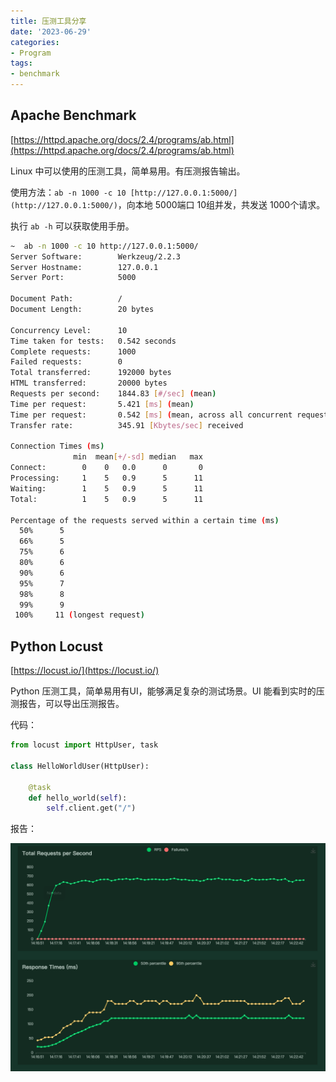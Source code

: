 ```yaml
---
title: 压测工具分享
date: '2023-06-29'
categories:
- Program
tags:
- benchmark
---
```


## Apache Benchmark

[https://httpd.apache.org/docs/2.4/programs/ab.html](https://httpd.apache.org/docs/2.4/programs/ab.html)

Linux 中可以使用的压测工具，简单易用。有压测报告输出。

使用方法：`ab -n 1000 -c 10 [http://127.0.0.1:5000/](http://127.0.0.1:5000/)`，向本地 5000端口 10组并发，共发送 1000个请求。

执行 `ab -h` 可以获取使用手册。

```bash
~  ab -n 1000 -c 10 http://127.0.0.1:5000/
Server Software:        Werkzeug/2.2.3
Server Hostname:        127.0.0.1
Server Port:            5000

Document Path:          /
Document Length:        20 bytes

Concurrency Level:      10
Time taken for tests:   0.542 seconds
Complete requests:      1000
Failed requests:        0
Total transferred:      192000 bytes
HTML transferred:       20000 bytes
Requests per second:    1844.83 [#/sec] (mean)
Time per request:       5.421 [ms] (mean)
Time per request:       0.542 [ms] (mean, across all concurrent requests)
Transfer rate:          345.91 [Kbytes/sec] received

Connection Times (ms)
              min  mean[+/-sd] median   max
Connect:        0    0   0.0      0       0
Processing:     1    5   0.9      5      11
Waiting:        1    5   0.9      5      11
Total:          1    5   0.9      5      11

Percentage of the requests served within a certain time (ms)
  50%      5
  66%      5
  75%      6
  80%      6
  90%      6
  95%      7
  98%      8
  99%      9
 100%     11 (longest request)
```

## Python Locust

[https://locust.io/](https://locust.io/)

Python 压测工具，简单易用有UI，能够满足复杂的测试场景。UI 能看到实时的压测报告，可以导出压测报告。

代码：

```python
from locust import HttpUser, task

class HelloWorldUser(HttpUser):

    @task
    def hello_world(self):
        self.client.get("/")
```

报告：

![Untitled](./img/img_11.png)